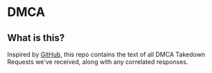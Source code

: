 # DMCA

## What is this?
Inspired by [GitHub](https://github.com/github/dmca), this repo contains the text of all DMCA Takedown Requests we've received, along with any correlated responses.

